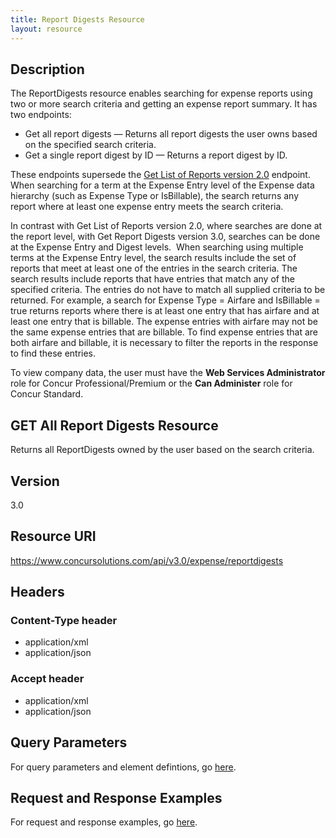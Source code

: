 ```yaml
---
title: Report Digests Resource
layout: resource
---
```


##  Description

The ReportDigests resource enables searching for expense reports using two or more search criteria and getting an expense report summary. It has two endpoints:

* Get all report digests — Returns all report digests the user owns based on the specified search criteria.
* Get a single report digest by ID — Returns a report digest by ID.

These endpoints supersede the [Get List of Reports version 2.0][1] endpoint. When searching for a term at the Expense Entry level of the Expense data hierarchy (such as Expense Type or IsBillable), the search returns any report where at least one expense entry meets the search criteria.

In contrast with Get List of Reports version 2.0, where searches are done at the report level, with Get Report Digests version 3.0, searches can be done at the Expense Entry and Digest levels.  When searching using multiple terms at the Expense Entry level, the search results include the set of reports that meet at least one of the entries in the search criteria. The search results include reports that have entries that match any of the specified criteria. The entries do not have to match all supplied criteria to be returned. For example, a search for Expense Type = Airfare and IsBillable = true returns reports where there is at least one entry that has airfare and at least one entry that is billable. The expense entries with airfare may not be the same expense entries that are billable. To find expense entries that are both airfare and billable, it is necessary to filter the reports in the response to find these entries.

To view company data, the user must have the **Web Services Administrator** role for Concur Professional/Premium or the **Can Administer** role for Concur Standard.

##  GET All Report Digests Resource
Returns all ReportDigests owned by the user based on the search criteria.

## Version
3.0

## Resource URI 
https://www.concursolutions.com/api/v3.0/expense/reportdigests

## Headers

### Content-Type header
* application/xml
* application/json

### Accept header
* application/xml
* application/json

## Query Parameters
For query parameters and element defintions, go [here][2].

##  Request and Response Examples 
For request and response examples, go [here][2].

[1]: https://developer.concur.com/api-documentation/deprecated-features/get-list-reports-v20
[2]: https://www.concursolutions.com/api/docs/index.html#!/ReportDigests
